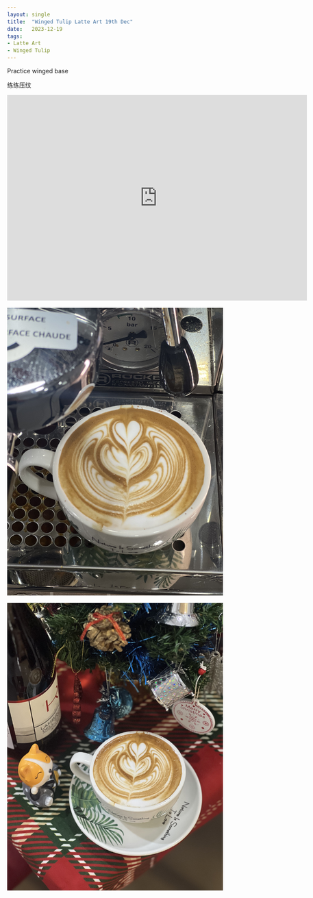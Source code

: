 ```yaml
---
layout: single
title:  "Winged Tulip Latte Art 19th Dec"
date:   2023-12-19
tags:
- Latte Art
- Winged Tulip
---
```



Practice winged base

练练压纹



<div class="embed-container">
  <iframe
      src="https://www.youtube.com/embed/q923u5tXkTw"
      width="700"
      height="480"
      frameborder="0"
      allowfullscreen="true">
  </iframe>
</div>



![](/assets/img/2023/12/19/IMG_1378.jpg)

![](/assets/img/2023/12/19/IMG_1383.jpg)

